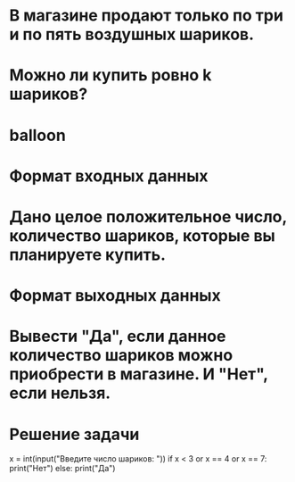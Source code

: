 # В магазине продают только по три и по пять воздушных шариков.
#
# Можно ли купить ровно k шариков?
#
# balloon
#
# Формат входных данных
# Дано целое положительное число, количество шариков, которые вы планируете купить.
#
# Формат выходных данных
# Вывести "Да", если данное количество шариков можно приобрести в магазине. И "Нет", если нельзя.
#
# Решение задачи

x = int(input("Введите число шариков: "))
if x < 3 or x == 4 or x == 7:
    print("Нет")
else:
    print("Да")
